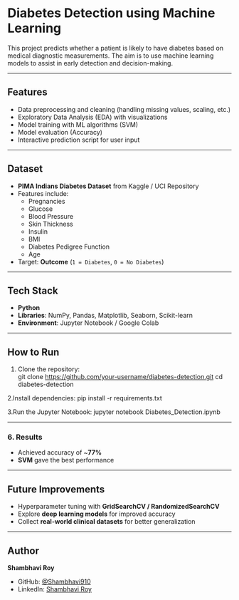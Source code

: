 #  Diabetes Detection using Machine Learning  

This project predicts whether a patient is likely to have diabetes based on medical diagnostic measurements. The aim is to use machine learning models to assist in early detection and decision-making.  

---

##  Features  
- Data preprocessing and cleaning (handling missing values, scaling, etc.)  
- Exploratory Data Analysis (EDA) with visualizations  
- Model training with ML algorithms (SVM)  
- Model evaluation (Accuracy)  
- Interactive prediction script for user input  

---

##  Dataset  
- **PIMA Indians Diabetes Dataset** from Kaggle / UCI Repository  
- Features include:  
  - Pregnancies  
  - Glucose  
  - Blood Pressure  
  - Skin Thickness  
  - Insulin  
  - BMI  
  - Diabetes Pedigree Function  
  - Age  
- Target: **Outcome** (`1 = Diabetes`, `0 = No Diabetes`)  

---

## Tech Stack  
- **Python**  
- **Libraries**: NumPy, Pandas, Matplotlib, Seaborn, Scikit-learn  
- **Environment**: Jupyter Notebook / Google Colab  

---

##  How to Run  

1. Clone the repository:  
   git clone https://github.com/your-username/diabetes-detection.git
   cd diabetes-detection

2.Install dependencies:
   pip install -r requirements.txt

3.Run the Jupyter Notebook:
  jupyter notebook Diabetes_Detection.ipynb

---

### 6. Results  
- Achieved accuracy of ~**77%**  
- **SVM** gave the best performance  

---

##  Future Improvements  

- Hyperparameter tuning with **GridSearchCV / RandomizedSearchCV**  
- Explore **deep learning models** for improved accuracy  
- Collect **real-world clinical datasets** for better generalization  

---

##  Author  

**Shambhavi Roy**  

- GitHub: [@Shambhavi910](https://github.com/Shambhavi910)  
- LinkedIn: [Shambhavi Roy](https://www.linkedin.com/in/shambhavi-roy-402682370)  









